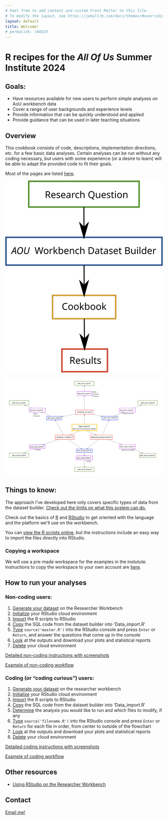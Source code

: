 ```yaml
---
# Feel free to add content and custom Front Matter to this file.
# To modify the layout, see https://jekyllrb.com/docs/themes/#overriding-theme-defaults
layout: default
title: Welcome!
# permalink: /AOU24
---
```

    
# R recipes for the *All Of Us* Summer Institute 2024


## Goals: 
 - Have resources available for new users to perform simple analyses on AoU workbench data
 - Cover a range of user backgrounds and experience levels
 - Provide information that can be quickly understood and applied 
 - Provide guidance that can be used in later teaching situations
 
## Overview
This cookbook consists of code, descriptions, implementation directions, etc. for a few basic data analyses. 
Certain analyses can be run without any coding necessary, but users with some experience (or a desire to learn) will be able to adapt the provided code to fit their goals. 

Most of the pages are listed [here](/AOU_R/pages-overview).

<!-- ![The cookbook's place in the data analysis pipeline -- connects data selection with results](./assets/images/qtocookbook.png) -->
<img src="./assets/images/qtocookbook.png" width="600">

![flowchart of files for different types of analyses](./assets/images/flowchart_062024.png)
 
## Things to know:
The approach I've developed here only covers specific types of data from the dataset builder. [Check out the limits on what this system can do.](/AOU_R/datareqs)

Check out the basics of [R](/AOU_R/basics/r) and [RStudio](/AOU_R/basics/rstudio) to get oriented with the language and the platform we'll use on the workbench.

You can [view the R scripts online](https://github.com/ESodja/AOU_R.git), but the instructions include an easy way to import the files directly into RStudio.

### Copying a workspace
We will use a pre-made workspace for the examples in the instutute. Instructions to copy the workspace to your own account are [here](/AOU_R/how-to/copyworkspace).

## How to run your analyses
### Non-coding users: 
1. [Generate your dataset](/AOU_R/how-to/dataset) on the Researcher Workbench
2. [Initialize](/AOU_R/how-to/non-coding#2-initialize-your-rstudio-cloud-environment) your RStudio cloud environment
3. [Import](/AOU_R/how-to/non-coding#3-import-the-cookbook-files) the R scripts to RStudio
4. [Copy](/AOU_R/how-to/non-coding#4-copy-the-sql-code-to-data_import.r) the SQL code from the dataset builder into 'Data_import.R'
5. [Type](/AOU_R/how-to/non-coding#5-run-the-program) `source('master.R')` into the RStudio console and press `Enter` or `Return`, and answer the questions that come up in the console
6. [Look](/AOU_R/how-to/non-coding#6-look-at-the-outputs) at the outputs and download your plots and statistical reports
7. [Delete](/AOU_R/how-to/non-coding#7-delete-your-cloud-environment) your cloud environment

[Detailed non-coding instructions with screenshots](/AOU_R/how-to/non-coding)

[Example of non-coding workflow](/AOU_R/examples/bmi_noncoding)

### Coding (or “coding curious”) users:
1. [Generate your dataset](/AOU_R/how-to/dataset) on the researcher workbench
2. [Initialize](/AOU_R/how-to/non-coding#2-initialize-your-rstudio-cloud-environment) your RStudio cloud environment
3. [Import](/AOU_R/how-to/non-coding#3-import-the-script-files-to-rstudio) the R scripts to RStudio
4. [Copy](/AOU_R/how-to/non-coding#4-copy-the-sql-code-to-data_import.r) the SQL code from the dataset builder into 'Data_import.R'
5. [Determine](/AOU_R/how-to/coding#5-determine-analyses-to-run) the analysis you would like to run and which files to modify, if any
6. [Type](/AOU_R/how-to/coding#6-run-each-file-in-order-in-the-console) `source('filename.R')` into the RStudio console and press `Enter` or `Return` for each file in order, from center to outside of the flowchart
7. [Look](/AOU_R/how-to/coding#7-view-and-download-the-generated-outputs) at the outputs and download your plots and statistical reports
8. [Delete](/AOU_R/how-to/coding#8-delete-your-cloud-environment) your cloud environment

[Detailed coding instructions with screenshots](/AOU_R/how-to/coding)

[Example of coding workflow](/AOU_R/examples/bmi_coding)


## Other resources
- [Using RStudio on the Researcher Workbench](https://support.researchallofus.org/hc/en-us/articles/22078658566804-Using-RStudio-on-the-Researcher-Workbench)



## Contact
[Email me!](mailto:eric.sodja@utah.edu)




